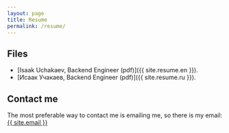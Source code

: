 ```yaml
---
layout: page
title: Resume
permalink: /resume/
---
```


## Files
- [Isaak Uchakaev, Backend Engineer (pdf)]({{ site.resume.en }}).
- [Исаак Учакаев, Backend Engineer (pdf)]({{ site.resume.ru }}).

## Contact me

The most preferable way to contact me is emailing me, so there is my
email: <a href="mailto:{{ site.email }}">{{ site.email }}</a>
